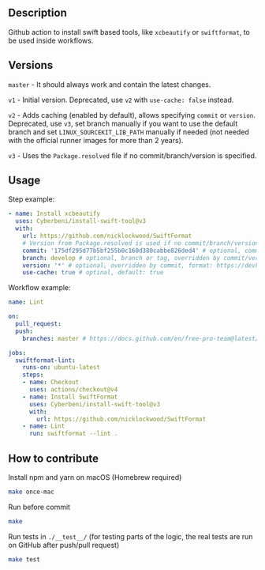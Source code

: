 ## Description

Github action to install swift based tools, like `xcbeautify` or `swiftformat`, to be used inside workflows.

## Versions

`master` - It should always work and contain the latest changes.

`v1` - Initial version. Deprecated, use `v2` with `use-cache: false` instead.

`v2` - Adds caching (enabled by default), allows specifying `commit` or `version`. Deprecated, use `v3`, set branch manually if you want to use the default branch and set `LINUX_SOURCEKIT_LIB_PATH` manually if needed (not needed with the official runner images for more than 2 years).

`v3` - Uses the `Package.resolved` file if no commit/branch/version is specified.

## Usage

Step example:
```yaml
- name: Install xcbeautify
  uses: Cyberbeni/install-swift-tool@v3
  with:
    url: https://github.com/nicklockwood/SwiftFormat
    # Version from Package.resolved is used if no commit/branch/version is provided.
    commit: '175df295d77b5bf255b0c160d380cabbe826ded4' # optional, commit hash
    branch: develop # optional, branch or tag, overridden by commit/version
    version: '*' # optional, overridden by commit, format: https://devhints.io/semver
    use-cache: true # optinal, default: true
```

Workflow example:
```yaml
name: Lint

on: 
  pull_request:
  push:
    branches: master # https://docs.github.com/en/free-pro-team@latest/actions/guides/caching-dependencies-to-speed-up-workflows#restrictions-for-accessing-a-cache

jobs:
  swiftformat-lint:
    runs-on: ubuntu-latest
    steps:
    - name: Checkout
      uses: actions/checkout@v4
    - name: Install SwiftFormat
      uses: Cyberbeni/install-swift-tool@v3
      with:
        url: https://github.com/nicklockwood/SwiftFormat
    - name: Lint
      run: swiftformat --lint .
```

## How to contribute

Install npm and yarn on macOS (Homebrew required)
```bash
make once-mac
```

Run before commit
```bash
make
```

Run tests in `./__test__/` (for testing parts of the logic, the real tests are run on GitHub after push/pull request)
```bash
make test
```
